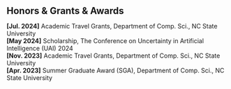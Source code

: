 <h1 id="award"></h1>

<h2 style="margin: 60px 0px 10px;">Honors & Grants & Awards</h2>

<strong>[Jul. 2024]</strong> Academic Travel Grants, Department of Comp. Sci., NC State University
<br/>
<strong>[May 2024]</strong> Scholarship, The Conference on Uncertainty in Artificial Intelligence (UAI) 2024
<br/>
<strong>[Nov. 2023]</strong> Academic Travel Grants, Department of Comp. Sci., NC State University
<br/>
<strong>[Apr. 2023]</strong> Summer Graduate Award (SGA), Department of Comp. Sci., NC State University
